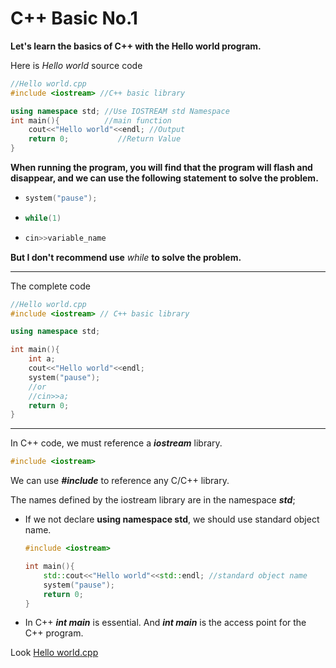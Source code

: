 # C++ Basic No.1

**Let's learn the basics of C++ with the Hello world program.**

Here is *Hello world* source code

```c++
//Hello world.cpp
#include <iostream> //C++ basic library

using namespace std; //Use IOSTREAM std Namespace
int main(){			 //main function
    cout<<"Hello world"<<endl; //Output 
    return 0;			//Return Value
}
```

**When running the program, you will find that the program will flash and disappear, and we can use the following statement to solve the problem.**

- ```C++
  system("pause");
  ```

- ```C++
  while(1)
  ```

- ```C++
  cin>>variable_name
  ```

  

**But I don't recommend use** *while* **to solve the problem.**

------

The complete code

```C++
//Hello world.cpp
#include <iostream> // C++ basic library

using namespace std;

int main(){
    int a;
    cout<<"Hello world"<<endl;
    system("pause");
    //or 
    //cin>>a;
    return 0;
}
```

***

In C++ code, we must reference a ***iostream*** library.

```C++
#include <iostream>
```

We can use ***#include*** to reference any C/C++ library.



The names defined by the iostream library are in the namespace ***std***;

+ If we not declare **using namespace std**, we should use standard object name.

  ```C++
  #include <iostream>
  
  int main(){
      std::cout<<"Hello world"<<std::endl; //standard object name
      system("pause");
      return 0;
  }
  ```

+ In C++ ***int main*** is essential. And ***int main*** is the access point for the C++ program.  


Look [Hello world.cpp](https://github.com/Cloudwhile/CPP_BASIC/blob/main/resources/Hello%20world/Hello%20world.cpp)
